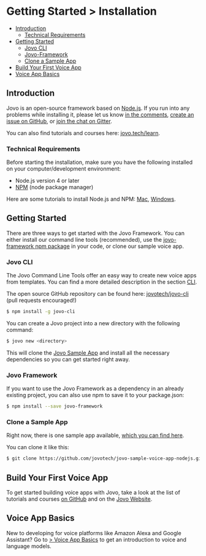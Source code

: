# Getting Started > Installation

* [Introduction](#introduction)
  * [Technical Requirements](#technical-requirements)
* [Getting Started](#getting-started)
  * [Jovo CLI](#jovo-cli)
  * [Jovo-Framework](#jovo-framework)
  * [Clone a Sample App](#clone-a-sample-app)
* [Build Your First Voice App](#build-your-first-voice-app)
* [Voice App Basics](#voice-app-basics)


## Introduction

Jovo is an open-source framework based on [Node.js](https://nodejs.org/). If you run into any problems while installing it, please let us know [in the comments](https://www.jovo.tech/framework/docs/installation#comments-and-questions), [create an issue on GitHub](https://github.com/jovotech/jovo-framework-nodejs/issues), or [join the chat on Gitter](https://gitter.im/jovotech/jovo-framework-nodejs).

You can also find tutorials and courses here: [jovo.tech/learn](https://www.jovo.tech/learn).

### Technical Requirements

Before starting the installation, make sure you have the following installed on your computer/development environment:

* Node.js version 4 or later
* [NPM](https://www.npmjs.com/) (node package manager)

Here are some tutorials to install Node.js and NPM: [Mac](http://blog.teamtreehouse.com/install-node-js-npm-mac), [Windows](http://blog.teamtreehouse.com/install-node-js-npm-windows).

## Getting Started

There are three ways to get started with the Jovo Framework. You can either install our command line tools (recommended), use the [jovo-framework npm package](https://www.npmjs.com/package/jovo-framework) in your code, or clone our sample voice app.

### Jovo CLI

The Jovo Command Line Tools offer an easy way to create new voice apps from templates. You can find a more detailed description in the section [CLI](./02_cli/README.md).

The open source GitHub repository can be found here: [jovotech/jovo-cli](https://github.com/jovotech/jovo-cli) (pull requests encouraged!)

```sh
$ npm install -g jovo-cli
```

You can create a Jovo project into a new directory with the following command:

```sh
$ jovo new <directory>
```

This will clone the [Jovo Sample App](#clone-a-sample-app) and install all the necessary dependencies so you can get started right away.

### Jovo Framework
If you want to use the Jovo Framework as a dependency in an already existing project, you can also use npm to save it to your package.json:

```sh
$ npm install --save jovo-framework
```

### Clone a Sample App

Right now, there is one sample app available, [which you can find here](https://github.com/jovotech/jovo-sample-voice-app-nodejs).

You can clone it like this:

```sh
$ git clone https://github.com/jovotech/jovo-sample-voice-app-nodejs.git
```


## Build Your First Voice App

To get started building voice apps with Jovo, take a look at the list of tutorials and courses [on GitHub](tutorials.md) and on the [Jovo Website](https://www.jovo.tech/learn).


## Voice App Basics

New to developing for voice platforms like Amazon Alexa and Google Assistant? Go to [> Voice App Basics](voice-app-basics.md) to get an introduction to voice and language models.
